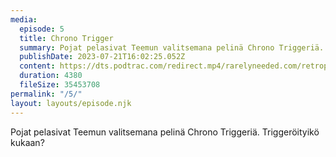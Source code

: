 ```yaml
---
media:
  episode: 5
  title: Chrono Trigger
  summary: Pojat pelasivat Teemun valitsemana pelinä Chrono Triggeriä. Triggeröityikö kukaan?
  publishDate: 2023-07-21T16:02:25.052Z
  content: https://dts.podtrac.com/redirect.mp4/rarelyneeded.com/retropelipodcast/Retropelipodcast_5.mp3
  duration: 4380
  fileSize: 35453708
permalink: "/5/"
layout: layouts/episode.njk
---
```


Pojat pelasivat Teemun valitsemana pelinä Chrono Triggeriä. Triggeröityikö kukaan?
